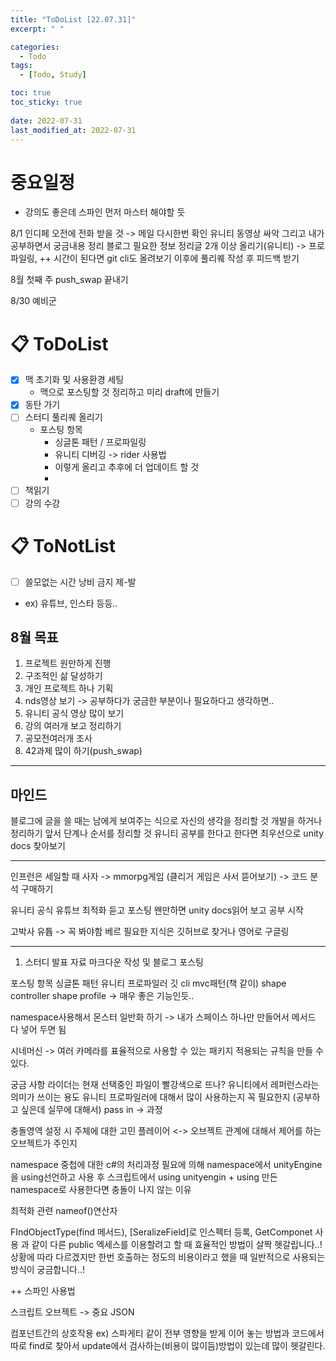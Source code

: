 ```yaml
---
title: "ToDoList [22.07.31]"
excerpt: " "

categories:
  - Todo
tags:
  - [Todo, Study]

toc: true
toc_sticky: true
 
date: 2022-07-31
last_modified_at: 2022-07-31
---
```


# 중요일정

- 강의도 좋은데 스파인 먼저 마스터 해야할 듯

8/1 인디페 오전에 전화 받을 것 -> 메일 다시한번 확인
유니티 동영상 싸악 그리고 내가 공부하면서 궁금내용 정리
블로그 필요한 정보 정리글 2개 이상 올리기(유니티) -> 프로파일링,
++ 시간이 된다면 git cli도 올려보기
이후에 풀리퀘 작성 후 피드백 받기

8월 첫째 주 push_swap 끝내기

8/30 예비군

# 📋 ToDoList  

- [x] 맥 초기화 및 사용환경 세팅
  - 맥으로 포스팅할 것 정리하고 미리 draft에 만들기
- [x] 동탄 가기
- [ ] 스터디 풀리퀘 올리기
  - 포스팅 항목
    - 싱글톤 패턴 / 프로파일링
    - 유니티 디버깅 -> rider 사용법 
    - 이렇게 올리고 추후에 더 업데이트 할 것
    - 
- [ ] 책읽기
- [ ] 강의 수강
  
# 📋 ToNotList  

- [ ] 쓸모없는 시간 낭비 금지 제-발
- ex) 유튜브, 인스타 등등..

## 8월 목표  

1. 프로젝트 원만하게 진행
2. 구조적인 삶 달성하기
3. 개인 프로젝트 하나 기획
4. nds영상 보기 -> 공부하다가 궁금한 부분이나 필요하다고 생각하면..
5. 유니티 공식 영상 많이 보기
6. 강의 여러개 보고 정리하기
7. 공모전여러개 조사
8. 42과제 많이 하기(push_swap)

---

## 마인드

블로그에 글을 쓸 때는 남에게 보여주는 식으로 자신의 생각을 정리할 것
개발을 하거나 정리하기 앞서 단계나 순서를 정리할 것
유니티 공부를 한다고 한다면 최우선으로 unity docs 찾아보기

---

인프런은 세일할 때 사자 -> mmorpg게임
(클리거 게임은 사서 뜯어보기) -> 코드 분석 구매하기

유니티 공식 유튜브 최적화 듣고 포스팅
왠만하면 unity docs읽어 보고 공부 시작

고박사 유튭 -> 꼭 봐야함 
베르
필요한 지식은 깃허브로 찾거나 영어로 구글링

---

1. 스터디 발표 자료 마크다운 작성 및 블로그 포스팅

포스팅 항목
싱글톤 패턴
유니티 프로파일러
깃 cli 
mvc패턴(책 같이)
shape controller
shape profile -> 매우 좋은 기능인듯..

namespace사용해서 몬스터 일반화 하기 -> 내가 스페이스 하나만 만들어서 메서드 다 넣어 두면 됨

시네머신
-> 여러 카메라를 표율적으로 사용할 수 있는 패키지 
적용되는 규칙을 만들 수 있다.

궁금 사항 라이더는 현재 선택중인 파일이 빨강색으로 뜨나?
유니티에서 레퍼런스라는 의미가 쓰이는 용도
유니티 프로파일러에 대해서 많이 사용하는지 꼭 필요한지
(공부하고 싶은데 실무에 대해서)
pass in -> 과정

충돌영역 설정 시 주체에 대한 고민 
플레이어 <-> 오브젝트 관계에 대해서
제어를 하는 오브젝트가 주인지

namespace 중첩에 대한 c#의 처리과정
필요에 의해 namespace에서 unityEngine을 using선언하고 사용 후
스크립트에서 using unityengin + using 만든 namespace로 사용한다면
충돌이 나지 않는 이유

최적화 관련 nameof()연산자

FIndObjectType(find 메서드), [SeralizeField]로 인스펙터 등록, GetComponet 사용
과 같이 다른 public 엑세스를 이용할려고 할 때 효율적인 방법이 살짝 헷갈립니다..! 
상황에 따라 다르겠지만  한번 호출하는 정도의 비용이라고 했을 때 일반적으로 사용되는 방식이 궁금합니다..!  

++ 스파인 사용법

스크립트 오브젝트  -> 중요
JSON

컴포넌트간의 상호작용
ex) 스파게티 같이 전부 영향을 받게 이어 놓는 방법과 코드에서 따로 find로 찾아서 update에서 검사하는(비용이 많이듬)방법이 있는데 많이 헷갈린다.  
